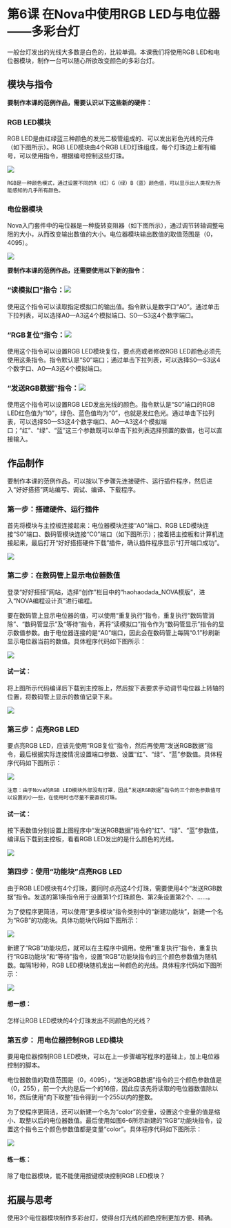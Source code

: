 # 第6课  在Nova中使用RGB LED与电位器——多彩台灯

一般台灯发出的光线大多数是白色的，比较单调。本课我们将使用RGB LED和电位器模块，制作一台可以随心所欲改变颜色的多彩台灯。

## 模块与指令

**要制作本课的范例作品，需要认识以下这些新的硬件：**

### RGB LED模块

RGB LED是由红绿蓝三种颜色的发光二极管组成的、可以发出彩色光线的元件（如下图所示）。RGB LED模块由4个RGB LED灯珠组成，每个灯珠边上都有编号，可以使用指令，根据编号控制这些灯珠。

![](../../.gitbook/assets/sa6-1.png)

```text
RGB是一种颜色模式，通过设置不同的R（红）G（绿）B（蓝）颜色值，可以显示出人类视力所能感知的几乎所有颜色。
```

### 电位器模块

Nova入门套件中的电位器是一种旋转变阻器（如下图所示），通过调节转轴调整电阻的大小，从而改变输出数值的大小。电位器模块输出数值的取值范围是（0，4095）。

![](../../.gitbook/assets/sa6-2.png)

**要制作本课的范例作品，还需要使用以下新的指令：**

### “读模拟口”指令：![](../../.gitbook/assets/sa6a.png)

使用这个指令可以读取指定模拟口的输出值。指令默认是数字口“A0”。通过单击下拉列表，可以选择A0—A3这4个模拟端口、S0—S3这4个数字端口。

### “RGB复位”指令：![](../../.gitbook/assets/sa6b.png)

使用这个指令可以设置RGB LED模块复位，要点亮或者修改RGB LED颜色必须先使用这条指令。指令默认是“S0”端口；通过单击下拉列表，可以选择S0—S3这4个数字口、A0—A3这4个模拟端口。

### “发送RGB数据”指令：![](../../.gitbook/assets/sa6c.png)

使用这个指令可以设置RGB LED发出光线的颜色。指令默认是“S0”端口的RGB LED红色值为“10”，绿色、蓝色值均为“0”，也就是发红色光。通过单击下拉列表，可以选择S0—S3这4个数字端口、A0—A3这4个模拟端口；“红”、“绿”、“蓝”这三个参数既可以单击下拉列表选择预置的数值，也可以直接输入。

## 作品制作

要制作本课的范例作品，可以按以下步骤先连接硬件、运行插件程序，然后进入“好好搭搭”网站编写、调试、编译、下载程序。

### 第一步：搭建硬件、运行插件

首先将模块与主控板连接起来：电位器模块连接“A0”端口、RGB LED模块连接“S0”端口、数码管模块连接“C0”端口（如下图所示）；接着把主控板和计算机连接起来，最后打开“好好搭搭硬件下载”插件，确认插件程序显示“打开端口成功”。

![](../../.gitbook/assets/sa6-3.png)

### 第二步：在数码管上显示电位器数值

登录“好好搭搭”网站，选择“创作”栏目中的“haohaodada\_NOVA模版”，进入“NOVA编程设计页”进行编程。

要在数码管上显示电位器的值，可以使用“重复执行”指令，重复执行“数码管消除”、“数码管显示”及“等待”指令，再将“读模拟口”指令作为“数码管显示”指令的显示数值参数。由于电位器连接的是“A0”端口，因此会在数码管上每隔“0.1”秒刷新显示电位器当前的数值。具体程序代码如下图所示：

![](../../.gitbook/assets/sa6-4.png)

#### 试一试：

将上图所示代码编译后下载到主控板上，然后按下表要求手动调节电位器上转轴的位置，将数码管上显示的数值记录下来。

![](../../.gitbook/assets/sa6-4-5.png)

### 第三步：点亮RGB LED

要点亮RGB LED，应该先使用“RGB复位”指令，然后再使用“发送RGB数据”指令，最后根据实际连接情况设置端口参数、设置“红”、“绿”、“蓝”参数值。具体程序代码如下图所示：

![](../../.gitbook/assets/sa6-5.png)

```text
注意：由于Nova的RGB LED模块外部没有灯罩，因此“发送RGB数据”指令的三个颜色参数值可以设置的小一些，在使用时也尽量不要直视灯珠。
```

#### 试一试：

按下表数值分别设置上图程序中“发送RGB数据”指令的“红”、“绿”、“蓝”参数值，编译后下载到主控板，看看RGB LED发出的是什么颜色的光线。

![](../../.gitbook/assets/sa6-5-5.png)

### 第四步：使用“功能块”点亮RGB LED

由于RGB LED模块有4个灯珠，要同时点亮这4个灯珠，需要使用4个“发送RGB数据”指令。发送的第1条指令用于设置第1个灯珠颜色、第2条设置第2个、……。

为了使程序更简洁，可以使用“更多模块”指令类别中的“新建功能块”，新建一个名为“RGB”的功能块。具体功能块代码如下图所示：

![](../../.gitbook/assets/sa6-6.png)

新建了“RGB”功能块后，就可以在主程序中调用。使用“重复执行”指令，重复执行“RGB功能块”和“等待”指令，设置“RGB”功能块指令的三个颜色参数值为随机数。每隔1秒种，RGB LED模块随机发出一种颜色的光线。具体程序代码如下图所示：

![](../../.gitbook/assets/sa6-7.png)

#### 想一想：

怎样让RGB LED模块的4个灯珠发出不同颜色的光线？

### 第五步： 用电位器控制RGB LED模块

要用电位器控制RGB LED模块，可以在上一步骤编写程序的基础上，加上电位器控制的脚本。

电位器数值的取值范围是（0，4095），“发送RGB数据”指令的三个颜色参数值是（0，255），前一个大约是后一个的16倍，因此应该先将读取的电位器数值除以16，然后使用“向下取整”指令得到一个255以内的整数。

为了使程序更简洁，还可以新建一个名为“color”的变量，设置这个变量的值是缩小、取整以后的电位器数值。最后使用如图6-6所示新建的“RGB”功能块指令，设置这个指令三个颜色参数值都是变量“color”。具体程序代码如下图所示：

![](../../.gitbook/assets/sa6-8.png)

#### 练一练：

除了电位器模块，能不能使用按键模块控制RGB LED模块？

## 拓展与思考

使用3个电位器模块制作多彩台灯，使得台灯光线的颜色控制更加方便、精确。

